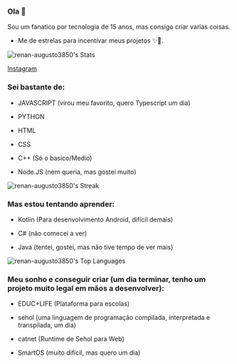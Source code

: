 ### Ola 👋
Sou um fanatico por tecnologia de 15 anos, mas consigo
criar varias coisas.

- Me de estrelas para incentivar meus projetos ✨💫.

![renan-augusto3850's Stats](https://github-readme-stats.vercel.app/api?username=renan-augusto3850&theme=tokyonight&show_icons=true&hide_border=true&count_private=true)

<a href="https://www.instagram.com/renancandido90?igsh=MWYycDZnYnp4NXhqaA==" target="_blank">Instagram</a>
### Sei bastante de:

* JAVASCRIPT (virou meu favorito, quero Typescript um dia)

* PYTHON

* HTML

* CSS

* C++ (Só o basico/Medio)

* Node.JS (nem queria, mas gostei muito)

![renan-augusto3850's Streak](https://github-readme-streak-stats.herokuapp.com/?user=renan-augusto3850&theme=tokyonight&hide_border=true)

### Mas estou tentando aprender:

* Kotlin (Para desenvolvimento Android, difícil demais)

* C# (não comecei a ver)

* Java (tentei, gostei, mas não tive tempo de ver mais)

![renan-augusto3850's Top Languages](https://github-readme-stats.vercel.app/api/top-langs/?username=renan-augusto3850&theme=tokyonight&show_icons=true&hide_border=true&layout=compact)

  ### Meu sonho e conseguir criar (um dia terminar, tenho um projeto muito legal em mãos a desenvolver):

* EDUC+LIFE (Plataforma para escolas)

* sehol (uma linguagem de programação compilada, interpretada e transpilada, um dia)

* catnet (Runtime de Sehol para Web)

* SmartOS (muito difícil, mas quero um dia)
